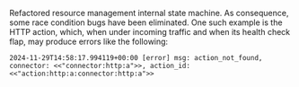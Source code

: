 Refactored resource management internal state machine.  As consequence, some race condition bugs have been eliminated.  One such example is the HTTP action, which, when under incoming traffic and when its health check flap, may produce errors like the following:

```
2024-11-29T14:58:17.994119+00:00 [error] msg: action_not_found, connector: <<"connector:http:a">>, action_id: <<"action:http:a:connector:http:a">>
```
